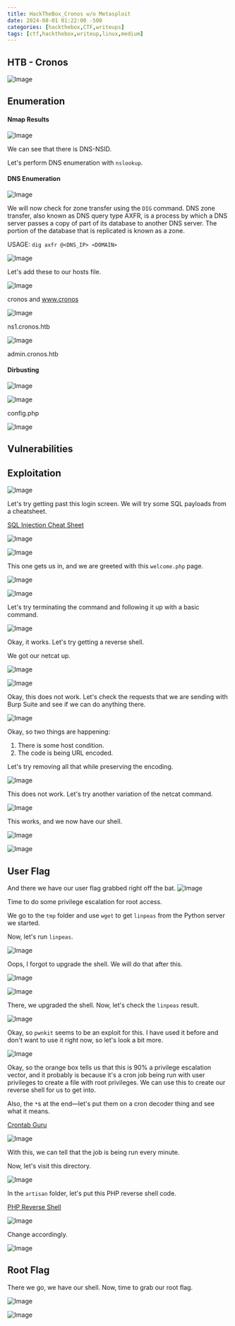 ```yaml
---
title: HackTheBox_Cronos w/o Metasploit
date: 2024-08-01 01:22:00 -500
categories: [hackthebox,CTF,writeups]
tags: [ctf,hackthebox,writeup,linux,medium]
---
```



## HTB - Cronos

![Image](/assets/img/cronos/cronos.png)

## Enumeration

#### Nmap Results

![Image](/assets/img/cronos/image.png)

We can see that there is DNS-NSID.

Let's perform DNS enumeration with `nslookup`.

#### DNS Enumeration

![Image](/assets/img/cronos/image_1.png)

We will now check for zone transfer using the `DIG` command. DNS zone transfer, also known as DNS query type AXFR, is a process by which a DNS server passes a copy of part of its database to another DNS server. The portion of the database that is replicated is known as a zone.

USAGE: `dig axfr @<DNS_IP> <DOMAIN>`

![Image](/assets/img/cronos/image_2.png)

Let's add these to our hosts file.

![Image](/assets/img/cronos/image_3.png)

cronos and www.cronos

![Image](/assets/img/cronos/image_4.png)

ns1.cronos.htb

![Image](/assets/img/cronos/image_5.png)

admin.cronos.htb

#### Dirbusting

![Image](/assets/img/cronos/image_6.png)

![Image](/assets/img/cronos/image_7.png)

config.php

![Image](/assets/img/cronos/image_8.png)

## Vulnerabilities

## Exploitation

![Image](/assets/img/cronos/image_9.png)

Let's try getting past this login screen. We will try some SQL payloads from a cheatsheet.

[SQL Injection Cheat Sheet](https://www.invicti.com/blog/web-security/sql-injection-cheat-sheet/)

![Image](/assets/img/cronos/image_10.png)

![Image](/assets/img/cronos/image_11.png)

This one gets us in, and we are greeted with this `welcome.php` page.

![Image](/assets/img/cronos/image_12.png)

![Image](/assets/img/cronos/image_13.png)

Let's try terminating the command and following it up with a basic command.

![Image](/assets/img/cronos/image_14.png)

Okay, it works. Let's try getting a reverse shell.

We got our netcat up.

![Image](/assets/img/cronos/image_15.png)

![Image](/assets/img/cronos/image_16.png)

Okay, this does not work. Let's check the requests that we are sending with Burp Suite and see if we can do anything there.

![Image](/assets/img/cronos/image_17.png)

Okay, so two things are happening:

1. There is some host condition.
2. The code is being URL encoded.

Let's try removing all that while preserving the encoding.

![Image](/assets/img/cronos/image_18.png)

This does not work. Let's try another variation of the netcat command.

![Image](/assets/img/cronos/image_19.png)

This works, and we now have our shell.

![Image](/assets/img/cronos/image_20.png)

![Image](/assets/img/cronos/image_21.png)

## User Flag

And there we have our user flag grabbed right off the bat.
![Image](/assets/img/cronos/image_22.png)

Time to do some privilege escalation for root access.

We go to the `tmp` folder and use `wget` to get `linpeas` from the Python server we started.



Now, let's run `linpeas`.

![Image](/assets/img/cronos/image_23.png)

Oops, I forgot to upgrade the shell. We will do that after this.

![Image](/assets/img/cronos/image_24.png)

![Image](/assets/img/cronos/image_25.png)

There, we upgraded the shell. Now, let's check the `linpeas` result.

![Image](/assets/img/cronos/image_26.png)

Okay, so `pwnkit` seems to be an exploit for this. I have used it before and don't want to use it right now, so let's look a bit more.

![Image](/assets/img/cronos/image_27.png)

Okay, so the orange box tells us that this is 90% a privilege escalation vector, and it probably is because it's a cron job being run with user privileges to create a file with root privileges. We can use this to create our reverse shell for us to get into.

Also, the `*`s at the end—let's put them on a cron decoder thing and see what it means.

[Crontab Guru](https://crontab.guru/V)

![Image](/assets/img/cronos/image_28.png)

With this, we can tell that the job is being run every minute.

Now, let's visit this directory.

![Image](/assets/img/cronos/image_29.png)

In the `artisan` folder, let's put this PHP reverse shell code.

[PHP Reverse Shell](https://github.com/pentestmonkey/php-reverse-shell/blob/master/php-reverse-shell.php)

![Image](/assets/img/cronos/image_30.png)

Change accordingly.

![Image](/assets/img/cronos/image_31.png)

## Root Flag

There we go, we have our shell. Now, time to grab our root flag.

![Image](/assets/img/cronos/image_32.png)

![Image](/assets/img/cronos/image_33.png)
